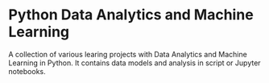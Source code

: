 # Python Data Analytics and Machine Learning

A collection of various learing projects with Data Analytics and Machine Learning in Python. It contains data models and analysis in script or Jupyter notebooks.

